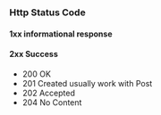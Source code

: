 ### Http Status Code
#### 1xx informational response
#### 2xx Success
- 200 OK
- 201 Created usually work with Post
- 202 Accepted
- 204 No Content
<!--stackedit_data:
eyJoaXN0b3J5IjpbLTIwMjg0NzIwNjAsNzMwOTk4MTE2XX0=
-->